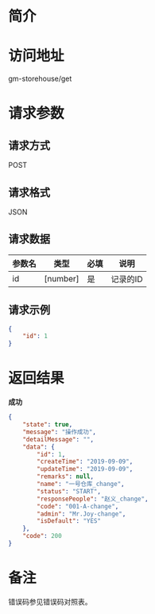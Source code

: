 # 简介

# 访问地址
gm-storehouse/get

# 请求参数

## 请求方式
POST

## 请求格式
JSON

## 请求数据
|参数名|类型|必填|说明|
|-|-|-|-|
|id|[number]|是|记录的ID|

## 请求示例
```json
{
    "id": 1
}
```

# 返回结果
**成功**
```json
{
    "state": true,
    "message": "操作成功",
    "detailMessage": "",
    "data": {
        "id": 1,
        "createTime": "2019-09-09",
        "updateTime": "2019-09-09",
        "remarks": null,
        "name": "一号仓库_change",
        "status": "START",
        "responsePeople": "赵义_change",
        "code": "001-A-change",
        "admin": "Mr.Joy-change",
        "isDefault": "YES"
    },
    "code": 200
}
```

# 备注
错误码参见错误码对照表。
